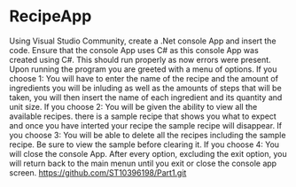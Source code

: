 # RecipeApp
Using Visual Studio Community, create a .Net console App and insert the code. Ensure that the console App uses C# as this console App was created using C#.
This should run properly as now errors were present.
Upon running the program you are greeted with a menu of options.
If you choose 1:
You will have to enter the name of the recipe and the amount of ingredients you will be inluding as well as the amounts of steps that will be taken, you will then insert the name of each ingredient and its quantity and unit size.
If you choose 2:
You will be given the ability to view all the available recipes. there is a sample recipe that shows you what to expect and once you have interted your recipe the sample recipe will disappear.
If you choose 3:
You will be able to delete all the recipes including the sample recipe. Be sure to view the sample before clearing it.
If you choose 4:
You will close the console App.
After every option, excluding the exit option, you will return back to the main menun until you exit or close the console app screen.
https://github.com/ST10396198/Part1.git 
